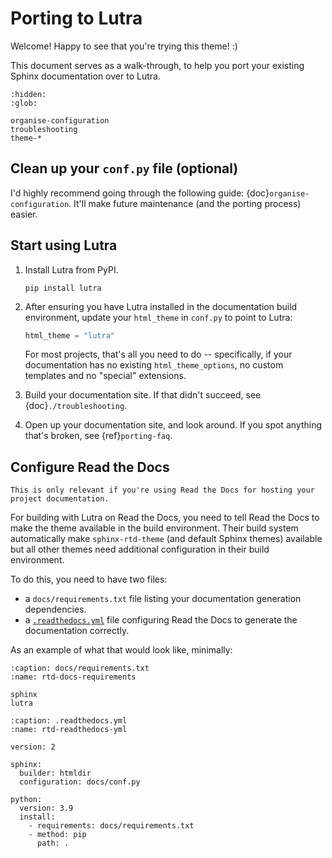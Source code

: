 # Porting to Lutra

Welcome! Happy to see that you're trying this theme! :)

This document serves as a walk-through, to help you port your existing Sphinx documentation over to Lutra.

```{toctree}
:hidden:
:glob:

organise-configuration
troubleshooting
theme-*
```

## Clean up your `conf.py` file (optional)

I'd highly recommend going through the following guide: {doc}`organise-configuration`. It'll make future maintenance (and the porting process) easier.

## Start using Lutra

1. Install Lutra from PyPI.

   ```
   pip install lutra
   ```

2. After ensuring you have Lutra installed in the documentation build environment, update your `html_theme` in `conf.py` to point to Lutra:

   ```py
   html_theme = "lutra"
   ```

   For most projects, that's all you need to do -- specifically, if your documentation has no existing `html_theme_options`, no custom templates and no "special" extensions.

3. Build your documentation site. If that didn't succeed, see {doc}`./troubleshooting`.

4. Open up your documentation site, and look around. If you spot anything that's broken, see {ref}`porting-faq`.

## Configure Read the Docs

```{hint}
This is only relevant if you're using Read the Docs for hosting your project documentation.
```

For building with Lutra on Read the Docs, you need to tell Read the Docs to make the theme available in the build environment. Their build system automatically make `sphinx-rtd-theme` (and default Sphinx themes) available but all other themes need additional configuration in their build environment.

To do this, you need to have two files:

- a `docs/requirements.txt` file listing your documentation generation dependencies.
- a [`.readthedocs.yml`][rtd-config] file configuring Read the Docs to generate the documentation correctly.

As an example of what that would look like, minimally:

```{code-block}
:caption: docs/requirements.txt
:name: rtd-docs-requirements

sphinx
lutra
```

```{code-block}
:caption: .readthedocs.yml
:name: rtd-readthedocs-yml

version: 2

sphinx:
  builder: htmldir
  configuration: docs/conf.py

python:
  version: 3.9
  install:
    - requirements: docs/requirements.txt
    - method: pip
      path: .
```

[rtd-config]: https://docs.readthedocs.io/en/stable/config-file/v2.html
